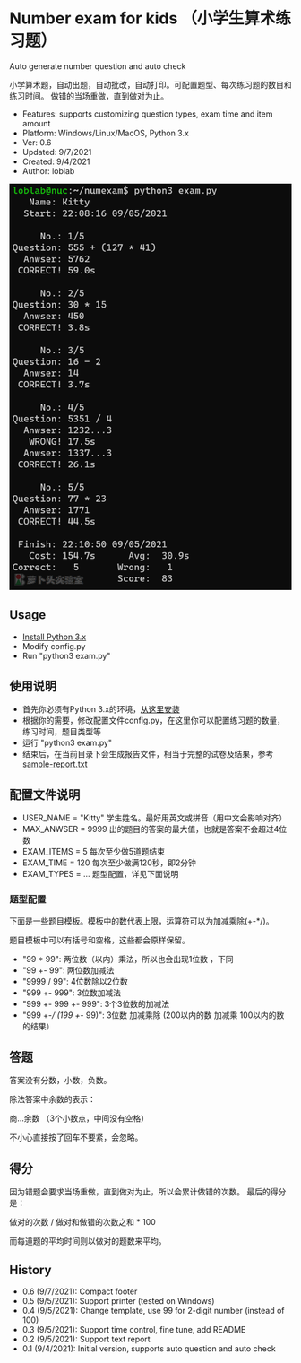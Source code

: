 # Number exam for kids （小学生算术练习题）

Auto generate number question and auto check

小学算术题，自动出题，自动批改，自动打印。可配置题型、每次练习题的数目和练习时间。
做错的当场重做，直到做对为止。

- Features: supports customizing question types, exam time and item amount
- Platform: Windows/Linux/MacOS, Python 3.x
- Ver: 0.6
- Updated: 9/7/2021
- Created: 9/4/2021
- Author: loblab

![Session of number exam](https://raw.githubusercontent.com/loblab/numexam/master/screenshot.png)

## Usage

- [Install Python 3.x](https://www.python.org/downloads/)
- Modify config.py
- Run "python3 exam.py"

## 使用说明

- 首先你必须有Python 3.x的环境，[从这里安装](https://www.python.org/downloads/)
- 根据你的需要，修改配置文件config.py，在这里你可以配置练习题的数量，练习时间，题目类型等
- 运行 "python3 exam.py"
- 结束后，在当前目录下会生成报告文件，相当于完整的试卷及结果，参考[sample-report.txt](sample-report.txt)

## 配置文件说明

- USER_NAME = "Kitty" 学生姓名。最好用英文或拼音（用中文会影响对齐）
- MAX_ANWSER = 9999 出的题目的答案的最大值，也就是答案不会超过4位数
- EXAM_ITEMS = 5 每次至少做5道题结束
- EXAM_TIME = 120 每次至少做满120秒，即2分钟
- EXAM_TYPES = ...  题型配置，详见下面说明

### 题型配置

下面是一些题目模板。模板中的数代表上限，运算符可以为加减乘除(+-*/)。

题目模板中可以有括号和空格，这些都会原样保留。

- "99 * 99": 两位数（以内）乘法，所以也会出现1位数 ，下同
- "99 +- 99": 两位数加减法
- "9999 / 99": 4位数除以2位数
- "999 +- 999": 3位数加减法
- "999 +- 999 +- 999": 3个3位数的加减法
- "999 +-*/ (199 +-* 99)": 3位数 加减乘除 (200以内的数 加减乘 100以内的数 的结果）

## 答题

答案没有分数，小数，负数。

除法答案中余数的表示：

商...余数  （3个小数点，中间没有空格）

不小心直接按了回车不要紧，会忽略。

## 得分

因为错题会要求当场重做，直到做对为止，所以会累计做错的次数。
最后的得分是：

做对的次数 / 做对和做错的次数之和 * 100

而每道题的平均时间则以做对的题数来平均。

## History

- 0.6 (9/7/2021): Compact footer
- 0.5 (9/5/2021): Support printer (tested on Windows)
- 0.4 (9/5/2021): Change template, use 99 for 2-digit number (instead of 100)
- 0.3 (9/5/2021): Support time control, fine tune, add README
- 0.2 (9/5/2021): Support text report
- 0.1 (9/4/2021): Initial version, supports auto question and auto check

